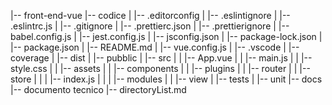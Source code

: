 |-- front-end-vue
    |-- codice
    |   |-- .editorconfig
    |   |-- .eslintignore
    |   |-- .eslintrc.js
    |   |-- .gitignore
    |   |-- .prettierc.json
    |   |-- .prettierignore
    |   |-- babel.config.js
    |   |-- jest.config.js
    |   |-- jsconfig.json
    |   |-- package-lock.json
    |   |-- package.json
    |   |-- README.md
    |   |-- vue.config.js
    |   |-- .vscode
    |   |-- coverage
    |   |-- dist
    |   |-- pubblic
    |   |-- src
    |   |   |-- App.vue
    |   |   |-- main.js
    |   |   |-- style.css
    |   |   |-- assets
    |   |   |-- components
    |   |   |-- plugins
    |   |   |-- router
    |   |   |-- store
    |   |   |   |-- index.js
    |   |   |   |-- modules
    |   |   |-- view
    |   |-- tests
    |       |-- unit
    |-- docs
    |-- documento tecnico
    |-- directoryList.md